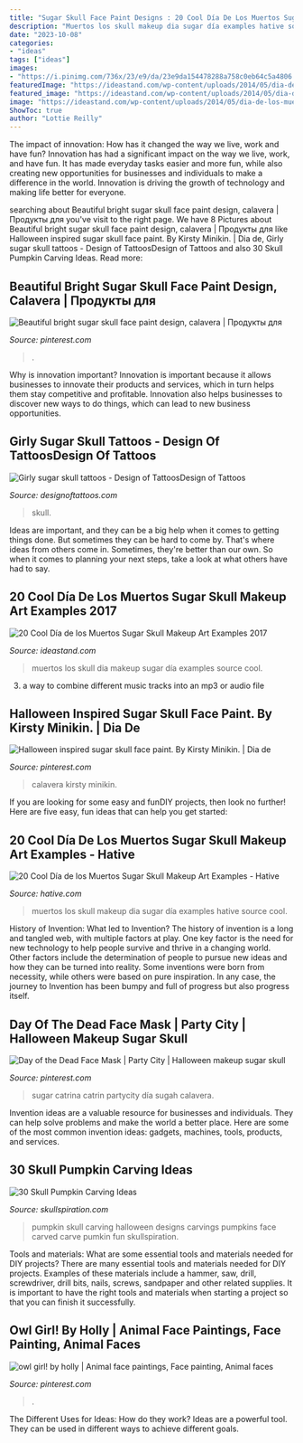 ```yaml
---
title: "Sugar Skull Face Paint Designs : 20 Cool Día De Los Muertos Sugar Skull Makeup Art Examples"
description: "Muertos los skull makeup dia sugar día examples hative source cool"
date: "2023-10-08"
categories:
- "ideas"
tags: ["ideas"]
images:
- "https://i.pinimg.com/736x/23/e9/da/23e9da154478288a758c0eb64c5a4806.jpg"
featuredImage: "https://ideastand.com/wp-content/uploads/2014/05/dia-de-los-muertos/5-dia-de-los-muertos-make-up.jpg"
featured_image: "https://ideastand.com/wp-content/uploads/2014/05/dia-de-los-muertos/5-dia-de-los-muertos-make-up.jpg"
image: "https://ideastand.com/wp-content/uploads/2014/05/dia-de-los-muertos/5-dia-de-los-muertos-make-up.jpg"
ShowToc: true
author: "Lottie Reilly"
---
```



The impact of innovation: How has it changed the way we live, work and have fun?
Innovation has had a significant impact on the way we live, work, and have fun. It has made everyday tasks easier and more fun, while also creating new opportunities for businesses and individuals to make a difference in the world. Innovation is driving the growth of technology and making life better for everyone.

	

		
searching about Beautiful bright sugar skull face paint design, calavera | Продукты для you've visit to the right page. We have 8 Pictures about Beautiful bright sugar skull face paint design, calavera | Продукты для like Halloween inspired sugar skull face paint. By Kirsty Minikin. | Dia de, Girly sugar skull tattoos - Design of TattoosDesign of Tattoos and also 30 Skull Pumpkin Carving Ideas. Read more:
		
    
## Beautiful Bright Sugar Skull Face Paint Design, Calavera | Продукты для

<img loading=lazy src="https://i.pinimg.com/736x/9d/09/5e/9d095edb88cf902fd204413a6e3baeb0.jpg" onerror="this.onerror=null;this.src='https://tse4.mm.bing.net/th?id=OIP.i-PtOqVYa2tLYxkaQ1HamQHaJ7&amp;pid=15.1';" alt="Beautiful bright sugar skull face paint design, calavera | Продукты для">

_Source: pinterest.com_

>. 

	

Why is innovation important?
Innovation is important because it allows businesses to innovate their products and services, which in turn helps them stay competitive and profitable. Innovation also helps businesses to discover new ways to do things, which can lead to new business opportunities.

    
## Girly Sugar Skull Tattoos - Design Of TattoosDesign Of Tattoos

<img loading=lazy src="http://designoftattoos.com/wp-content/uploads/2013/01/Girly-sugar-skull-tattoos.jpg" onerror="this.onerror=null;this.src='https://tse1.mm.bing.net/th?id=OIP._nr3SZdTmarOHNM49pdQdgHaKt&amp;pid=15.1';" alt="Girly sugar skull tattoos - Design of TattoosDesign of Tattoos">

_Source: designoftattoos.com_

>skull. 

	

Ideas are important, and they can be a big help when it comes to getting things done. But sometimes they can be hard to come by. That's where ideas from others come in. Sometimes, they're better than our own. So when it comes to planning your next steps, take a look at what others have had to say.

    
## 20 Cool Día De Los Muertos Sugar Skull Makeup Art Examples 2017

<img loading=lazy src="https://ideastand.com/wp-content/uploads/2014/05/dia-de-los-muertos/5-dia-de-los-muertos-make-up.jpg" onerror="this.onerror=null;this.src='https://tse1.mm.bing.net/th?id=OIP.9ULs1um6JGlCjgg0bL6I1wAAAA&amp;pid=15.1';" alt="20 Cool Día de los Muertos Sugar Skull Makeup Art Examples 2017">

_Source: ideastand.com_

>muertos los skull dia makeup sugar día examples source cool. 

	

3. a way to combine different music tracks into an mp3 or audio file

    
## Halloween Inspired Sugar Skull Face Paint. By Kirsty Minikin. | Dia De

<img loading=lazy src="https://i.pinimg.com/736x/00/91/1d/00911d981ad5bd5b0ba0fae478387148--sugar-skull-face-skulls.jpg" onerror="this.onerror=null;this.src='https://tse1.mm.bing.net/th?id=OIP.NOha7dRbDgs9pTfs26VUCAHaJ4&amp;pid=15.1';" alt="Halloween inspired sugar skull face paint. By Kirsty Minikin. | Dia de">

_Source: pinterest.com_

>calavera kirsty minikin. 

	

If you are looking for some easy and funDIY projects, then look no further! Here are five easy, fun ideas that can help you get started: 

    
## 20 Cool Día De Los Muertos Sugar Skull Makeup Art Examples - Hative

<img loading=lazy src="https://hative.com/wp-content/uploads/2014/05/dia-de-los-muertos/3-dia-de-los-muertos-make-up.jpg" onerror="this.onerror=null;this.src='https://tse1.mm.bing.net/th?id=OIP.-kfyG4ibRBpApSkH-wQciQHaLG&amp;pid=15.1';" alt="20 Cool Día de los Muertos Sugar Skull Makeup Art Examples - Hative">

_Source: hative.com_

>muertos los skull makeup dia sugar día examples hative source cool. 

	

History of Invention: What led to Invention?
The history of invention is a long and tangled web, with multiple factors at play. One key factor is the need for new technology to help people survive and thrive in a changing world. Other factors include the determination of people to pursue new ideas and how they can be turned into reality. Some inventions were born from necessity, while others were based on pure inspiration. In any case, the journey to Invention has been bumpy and full of progress but also progress itself.

    
## Day Of The Dead Face Mask | Party City | Halloween Makeup Sugar Skull

<img loading=lazy src="https://i.pinimg.com/736x/23/e9/da/23e9da154478288a758c0eb64c5a4806.jpg" onerror="this.onerror=null;this.src='https://tse4.mm.bing.net/th?id=OIP.fvwzJV2DoT0InneM8R8iqQHaHa&amp;pid=15.1';" alt="Day of the Dead Face Mask | Party City | Halloween makeup sugar skull">

_Source: pinterest.com_

>sugar catrina catrin partycity día sugah calavera. 

	

Invention ideas are a valuable resource for businesses and individuals. They can help solve problems and make the world a better place. Here are some of the most common invention ideas: gadgets, machines, tools, products, and services.

    
## 30 Skull Pumpkin Carving Ideas

<img loading=lazy src="http://www.skullspiration.com/wp-content/uploads/2013/10/SkullPumpkin2011.jpg" onerror="this.onerror=null;this.src='https://tse3.mm.bing.net/th?id=OIP.fwtbUSsg6wmfhteUJ0f_HgHaI_&amp;pid=15.1';" alt="30 Skull Pumpkin Carving Ideas">

_Source: skullspiration.com_

>pumpkin skull carving halloween designs carvings pumpkins face carved carve pumkin fun skullspiration. 

	

Tools and materials: What are some essential tools and materials needed for DIY projects?
There are many essential tools and materials needed for DIY projects. Examples of these materials include a hammer, saw, drill, screwdriver, drill bits, nails, screws, sandpaper and other related supplies. It is important to have the right tools and materials when starting a project so that you can finish it successfully.

    
## Owl Girl! By Holly | Animal Face Paintings, Face Painting, Animal Faces

<img loading=lazy src="https://i.pinimg.com/736x/c4/31/cc/c431cca21a403a406f6173cb757cdcf1--owl.jpg" onerror="this.onerror=null;this.src='https://tse2.mm.bing.net/th?id=OIP.FEPfev-ElP0V4BjemRMoOwHaJ3&amp;pid=15.1';" alt="owl girl! by holly | Animal face paintings, Face painting, Animal faces">

_Source: pinterest.com_

>. 

	

The Different Uses for Ideas: How do they work?
Ideas are a powerful tool. They can be used in different ways to achieve different goals.

